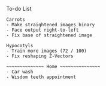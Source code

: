 To-do List
~~~~~~~~~~~~~~ Work ~~~~~~~~~~~~~~~
Carrots
- Make straightened images binary
- Face output right-to-left
- Fix base of straightened image

Hypocotyls
- Train more images (72 / 100)
- Fix reshaping Z-Vectors

~~~~~~~~~~~~~~ Home ~~~~~~~~~~~~~~~
- Car wash
- Wisdom teeth appointment
